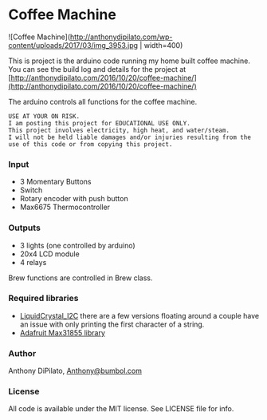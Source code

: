 # Coffee Machine
![Coffee Machine](http://anthonydipilato.com/wp-content/uploads/2017/03/img_3953.jpg | width=400)
    
This is project is the arduino code running my home built coffee machine.
You can see the  build log and details for the project at [http://anthonydipilato.com/2016/10/20/coffee-machine/](http://anthonydipilato.com/2016/10/20/coffee-machine/)
    
The arduino controls all functions for the coffee machine.

```    
USE AT YOUR ON RISK.
I am posting this project for EDUCATIONAL USE ONLY.
This project involves electricity, high heat, and water/steam.
I will not be held liable damages and/or injuries resulting from the use of this code or from copying this project.
```

### Input
- 3 Momentary Buttons
- Switch
- Rotary encoder with push button
- Max6675 Thermocontroller

### Outputs
- 3 lights (one controlled by arduino)
- 20x4 LCD module
- 4 relays
    
Brew functions are controlled in Brew class. 
    
### Required libraries
- [LiquidCrystal_I2C](https://github.com/fdebrabander/Arduino-LiquidCrystal-I2C-library) there are a few versions floating around a couple have an issue with only printing the first character of a string.
- [Adafruit Max31855 library](https://github.com/adafruit/Adafruit-MAX31855-library)

### Author
Anthony DiPilato, Anthony@bumbol.com

### License
All code is available under the MIT license. See LICENSE file for info.

    
 
